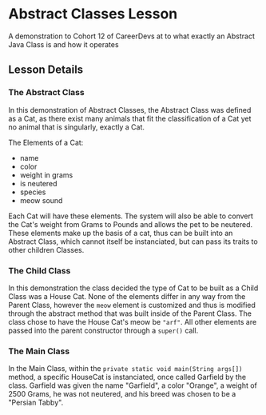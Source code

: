 
# Abstract Classes Lesson

A demonstration to Cohort 12 of CareerDevs at to what exactly an
Abstract Java Class is and how it operates




## Lesson Details

### The Abstract Class

In this demonstration of Abstract Classes, the Abstract Class was defined
as a Cat, as there exist many animals that fit the classification
of a Cat yet no animal that is singularly, exactly a Cat.

The Elements of a Cat:

- name
- color
- weight in grams
- is neutered
- species
- meow sound

Each Cat will have these elements. The system will also be able to 
convert the Cat's weight from Grams to Pounds and allows the pet to be
neutered. These elements make up the basis of a cat, thus can be built into
an Abstract Class, which cannot itself be instanciated, but can pass its traits to
other children Classes.

### The Child Class

In this demonstration the class decided the type of Cat to be built as a Child Class
was a House Cat. None of the elements differ in any way from the Parent Class, however the
`meow` element is customized and thus is modified through the abstract method that was
built inside of the Parent Class. The class chose to have the House Cat's meow be `"arf"`.
All other elements are passed into the parent constructor through
a `super()` call.

### The Main Class

In the Main Class, within the `private static void main(String args[])` method, a specific HouseCat
is instanciated, once called Garfield by the class. Garfield was given the name
"Garfield", a color "Orange", a weight of 2500 Grams, he was not neutered, and his breed
was chosen to be a "Persian Tabby".